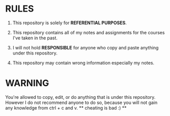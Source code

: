 # RULES

1) This repository is solely for **REFERENTIAL PURPOSES**.

2) This repository contains all of my notes and assignments for the courses I've taken in the past. 

3) I will not hold **RESPONSIBLE** for anyone who copy and paste anything under this repository.

4) This repository may contain wrong information especially my notes.

# WARNING

You're allowed to copy, edit, or do anything that is under this repository. However I do not recommend anyone to do so, because you will not gain any knowledge from ctrl + c and v. ** cheating is bad :) **